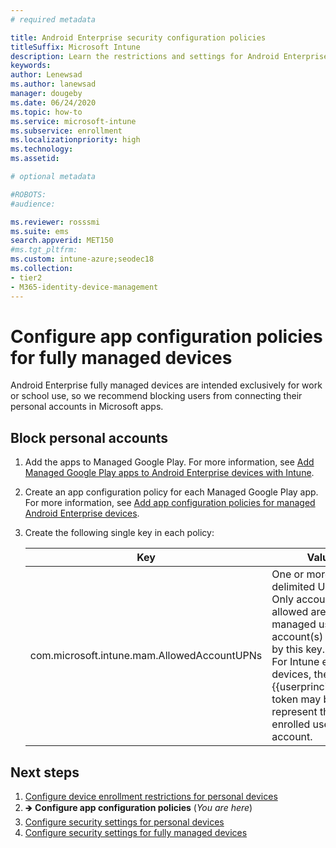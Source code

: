 ```yaml
---
# required metadata

title: Android Enterprise security configuration policies
titleSuffix: Microsoft Intune
description: Learn the restrictions and settings for Android Enterprise device basic and high security.
keywords:
author: Lenewsad
ms.author: lanewsad
manager: dougeby
ms.date: 06/24/2020
ms.topic: how-to
ms.service: microsoft-intune
ms.subservice: enrollment
ms.localizationpriority: high
ms.technology:
ms.assetid: 

# optional metadata

#ROBOTS:
#audience:

ms.reviewer: rosssmi
ms.suite: ems
search.appverid: MET150
#ms.tgt_pltfrm:
ms.custom: intune-azure;seodec18
ms.collection:
- tier2
- M365-identity-device-management
---
```


# Configure app configuration policies for fully managed devices   

Android Enterprise fully managed devices are intended exclusively for work or school use, so we recommend blocking users from connecting their personal accounts in Microsoft apps.  

## Block personal accounts  

1. Add the apps to Managed Google Play. For more information, see [Add Managed Google Play apps to Android Enterprise devices with Intune](../apps/apps-add-android-for-work.md).
2. Create an app configuration policy for each Managed Google Play app. For more information, see [Add app configuration policies for managed Android Enterprise devices](../apps/app-configuration-policies-use-android.md#create-an-app-configuration-policy).
3. Create the following single key in each policy:  

    | Key | Values |
    | --- | --- |
    | com.microsoft.intune.mam.AllowedAccountUPNs | One or more; delimited UPNs.<br>Only account(s) allowed are the managed user account(s) defined by this key.<br>For Intune enrolled devices, the {{userprincipalname}} token may be used to represent the enrolled user account. |


## Next steps
1. [Configure device enrollment restrictions for personal devices](device-enrollment-restrictions.md)
2. 🡺 **Configure app configuration policies** (*You are here*) 
3. [Configure security settings for personal devices](android-work-profile-security-settings.md)  
4. [Configure security settings for fully managed devices](android-fully-managed-security-settings.md) 